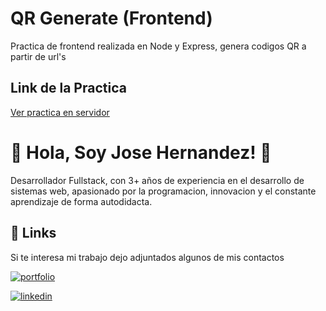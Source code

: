 
# QR Generate (Frontend)

Practica de frontend realizada en Node y Express, genera codigos QR a partir de url's

## Link de la Practica

[Ver practica en servidor]()

# 🚀 Hola, Soy Jose Hernandez! 👋

Desarrollador Fullstack, con 3+ años de experiencia en el desarrollo de sistemas web, apasionado por la programacion, innovacion y el constante aprendizaje de forma autodidacta.

## 🔗 Links
Si te interesa mi trabajo dejo adjuntados algunos de mis contactos

[![portfolio](https://img.shields.io/badge/my_portfolio-000?style=for-the-badge&logo=ko-fi&logoColor=white)](https://josehv1.github.io/)

[![linkedin](https://img.shields.io/badge/linkedin-0A66C2?style=for-the-badge&logo=linkedin&logoColor=white)](https://www.linkedin.com/in/jose-hernandez01)
